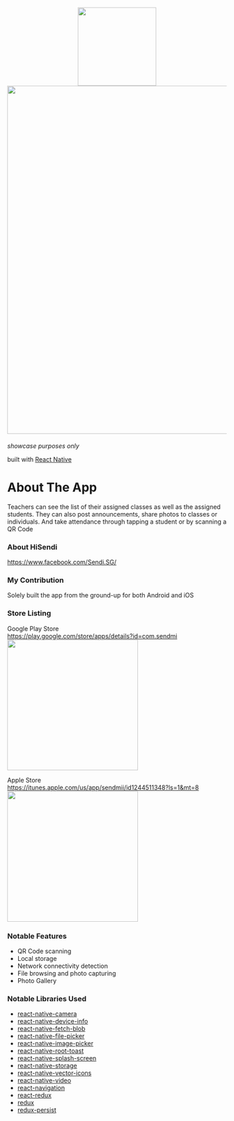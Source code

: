 <h1 align="center">
  <img src="https://user-images.githubusercontent.com/22584900/64840178-d57aa300-d62c-11e9-8467-0c6ae55221c6.png" width="180"/>
  <img src="https://user-images.githubusercontent.com/22584900/64835735-b292c380-d619-11e9-8f27-3e6dde06a379.png" width="800" />
</h1>

<em>showcase purposes only</em>

built with [React Native](https://facebook.github.io/react-native/)

# About The App
Teachers can see the list of their assigned classes as well as the assigned students. They can also post announcements, share photos to classes or individuals. And take attendance through tapping a student or by scanning a QR Code

### About HiSendi
https://www.facebook.com/Sendi.SG/  


### My Contribution
Solely built the app from the ground-up for both Android and iOS

### Store Listing
Google Play Store  
https://play.google.com/store/apps/details?id=com.sendmi  
<img src="https://user-images.githubusercontent.com/22584900/64840303-710c1380-d62d-11e9-9f60-cf955a6b97bb.png" width="300"/>

Apple Store  
https://itunes.apple.com/us/app/sendmii/id1244511348?ls=1&mt=8  
<img src="https://user-images.githubusercontent.com/22584900/64840282-5c2f8000-d62d-11e9-81c0-ba6f0dc1ee7a.png" width="300"/>

### Notable Features
* QR Code scanning
* Local storage
* Network connectivity detection
* File browsing and photo capturing
* Photo Gallery

### Notable Libraries Used
* [react-native-camera](https://github.com/react-native-community/react-native-camera)
* [react-native-device-info](https://github.com/rebeccahughes/react-native-device-info)
* [react-native-fetch-blob](https://github.com/wkh237/react-native-fetch-blob)
* [react-native-file-picker](https://github.com/luisfuertes/react-native-file-picker)
* [react-native-image-picker](https://github.com/react-native-community/react-native-image-picker)
* [react-native-root-toast](https://github.com/magicismight/react-native-root-toast)
* [react-native-splash-screen](https://github.com/crazycodeboy/react-native-splash-screen)
* [react-native-storage](https://github.com/sunnylqm/react-native-storage)
* [react-native-vector-icons](https://github.com/oblador/react-native-vector-icons)
* [react-native-video](https://github.com/react-native-community/react-native-video)
* [react-navigation](https://reactnavigation.org/)
* [react-redux](https://github.com/reduxjs/react-redux)
* [redux](https://github.com/reduxjs/redux)
* [redux-persist](https://github.com/rt2zz/redux-persist)
